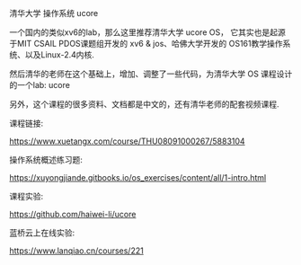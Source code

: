 
清华大学 操作系统 ucore

一个国内的类似xv6的lab，那么这里推荐清华大学 ucore OS， 它其实也是起源于MIT CSAIL PDOS课题组开发的 xv6 & jos、哈佛大学开发的 OS161教学操作系统、以及Linux-2.4内核. 

然后清华的老师在这个基础上，增加、调整了一些代码，为清华大学 OS 课程设计的一个lab: ucore

另外，这个课程的很多资料、文档都是中文的，还有清华老师的配套视频课程. 

课程链接:

https://www.xuetangx.com/course/THU08091000267/5883104

操作系统概述练习题:

https://xuyongjiande.gitbooks.io/os_exercises/content/all/1-intro.html

课程实验:

https://github.com/haiwei-li/ucore

蓝桥云上在线实验:

https://www.lanqiao.cn/courses/221

